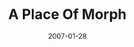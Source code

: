 ---
layout: message
category: message
series: "Morph"
title: "A Place Of Morph"
date: 2007-01-28
message_id: 34
---